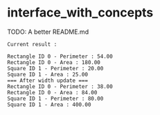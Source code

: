 # interface_with_concepts

TODO: A better README.md

```
Current result :

Rectangle ID 0 - Perimeter : 54.00
Rectangle ID 0 - Area : 180.00
Square ID 1 - Perimeter : 20.00
Square ID 1 - Area : 25.00
=== After width update ===
Rectangle ID 0 - Perimeter : 38.00
Rectangle ID 0 - Area : 84.00
Square ID 1 - Perimeter : 80.00
Square ID 1 - Area : 400.00
```
